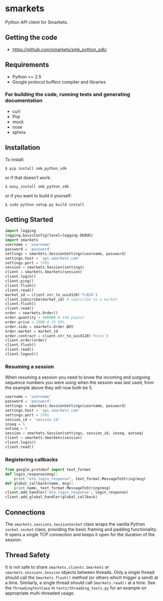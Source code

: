 # smarkets

Python API client for Smarkets.

## Getting the code

* https://github.com/smarkets/smk_python_sdk/

## Requirements

* Python >= 2.5
* Google protocol buffers compiler and libraries

### For building the code, running tests and generating documentation

* curl
* Piqi
* mock
* nose
* sphinx

## Installation

To install:

    $ pip install smk_python_sdk

or if that doesn't work:

    $ easy_install smk_python_sdk

or if you want to build it yourself:

    $ sudo python setup.py build install

## Getting Started

```python
import logging
logging.basicConfig(level=logging.DEBUG)
import smarkets
username = 'username'
password = 'password'
settings = smarkets.SessionSettings(username, password)
settings.host = 'api.smarkets.com'
settings.port = 3701
session = smarkets.Session(settings)
client = smarkets.Smarkets(session)
client.login()
client.ping()
client.flush()
client.read()
market_id = client.str_to_uuid128('fc024')
client.subscribe(market_id) # subscribe to a market
client.flush()
client.read()
order = smarkets.Order()
order.quantity = 400000 # £40 payout
order.price = 2500 # 25.00%
order.side = smarkets.Order.BUY
order.market = market_id
order.contract = client.str_to_uuid128('fcccc')
client.order(order)
client.flush()
client.read()
client.logout()
```

### Resuming a session

When resuming a session you need to know the incoming and outgoing
sequence numbers you were using when the session was last used, from
the example above they will now both be 5.

```python
username = 'username'
password = 'password'
settings = smarkets.SessionSettings(username, password)
settings.host = 'api.smarkets.com'
settings.port = 3701
session_id = 'session-id'
inseq = 5
outseq = 5
session = smarkets.Session(settings, session_id, inseq, outseq)
client = smarkets.Smarkets(session)
client.login()
client.read()
```

### Registering callbacks

```python
from google.protobuf import text_format
def login_response(msg):
    print "eto.login_response", text_format.MessageToString(msg)
def global_callback(name, msg):
    print name, text_format.MessageToString(msg)
client.add_handler('eto.login_response', login_response)
client.add_global_handler(global_callback)
```

## Connections

The `smarkets.sessions.SessionSocket` class wraps the vanilla Python
`socket.socket` class, providing the basic framing and padding
functionality. It opens a single TCP connection and keeps it open for
the duration of the session.


## Thread Safety

It is not safe to share `smarkets.clients.Smarkets` or
`smarkets.sessions.Session` objects between threads. Only a single
thread should call the `Smarkets.flush()` method (or others which
trigger a send) at a time. Similarly, a single thread should call
`Smarkets.read()` at a time. See the `ThreadingTestCase` in
`tests/threading_tests.py` for an example on appropriate
multi-threaded usage.
